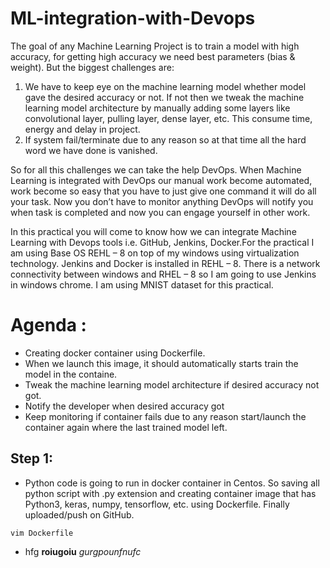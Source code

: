 # ML-integration-with-Devops

The goal of any Machine Learning Project is to train a model with high accuracy, for getting high accuracy we need best parameters (bias & weight). But the biggest challenges are:

1.	We have to keep eye on the machine learning model whether model gave the desired accuracy or not. If not then we tweak the machine learning model architecture by manually adding some layers like convolutional layer, pulling layer, dense layer, etc. This consume time, energy and delay in project.
2.	 If system fail/terminate due to any reason so at that time all the hard word we have done is vanished.

So for all this challenges we can take the help DevOps. When Machine Learning is integrated with DevOps our manual work become automated, work become so easy that you have to just give one command it will do all your task. Now you don’t have to monitor anything DevOps will notify you when task is completed and now you can engage yourself in other work.

In this practical you will come to know how we can integrate Machine Learning with Devops tools i.e. GitHub, Jenkins, Docker.For the practical I am using Base OS REHL – 8 on top of my windows using virtualization technology. Jenkins and Docker is installed in REHL – 8. There is a network connectivity between windows and RHEL – 8 so I am going to use Jenkins in windows chrome. I am using MNIST dataset for this practical.

# Agenda : 
-	Creating docker container using Dockerfile. 
-	When we launch this image, it should automatically starts train the model in the containe.
-	Tweak the machine learning model architecture if desired accuracy not got. 
-	Notify the developer when desired accuracy got
-	Keep monitoring if container fails due to any reason start/launch the container again where the last trained model left.

## Step 1:
- Python code is going to run in docker container in Centos. So saving all python script with .py extension and creating container image that has Python3, keras, numpy, tensorflow, etc. using Dockerfile. Finally uploaded/push on GitHub.




```
vim Dockerfile
```



- hfg **roiugoiu** *gurgpounfnufc*




